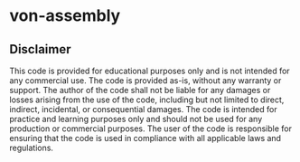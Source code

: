 # von-assembly
## Disclaimer
This code is provided for educational purposes only and is not intended for any commercial use. The code is provided as-is, without any warranty or support. The author of the code shall not be liable for any damages or losses arising from the use of the code, including but not limited to direct, indirect, incidental, or consequential damages. The code is intended for practice and learning purposes only and should not be used for any production or commercial purposes. The user of the code is responsible for ensuring that the code is used in compliance with all applicable laws and regulations.